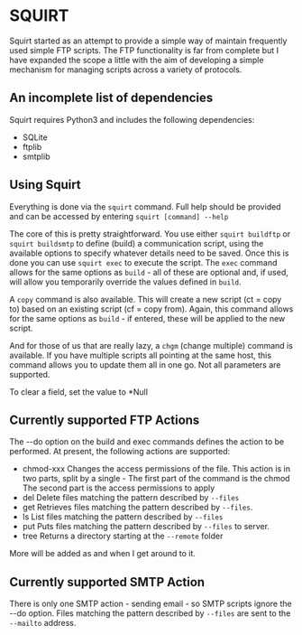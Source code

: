 # SQUIRT #
Squirt started as an attempt to provide a simple way of maintain frequently used simple FTP scripts. The FTP functionality is far from complete but I have expanded the scope a little with the aim of developing a simple mechanism for managing scripts across a variety of protocols. 

## An incomplete list of dependencies ##
Squirt requires Python3 and includes the following dependencies:
- SQLite
- ftplib
- smtplib

## Using Squirt ##
Everything is done via the `squirt` command. Full help should be provided and can be accessed by entering `squirt [command] --help`

The core of this is pretty straightforward. You use either `squirt buildftp` or `squirt buildsmtp` to define (build) a communication script, using the available options to specify whatever details need to be saved. Once this is done you can use `squirt exec` to execute the script. The `exec` command allows for the same options as `build` - all of these are optional and, if used, will allow you temporarily override the values defined in `build`.

A `copy` command is also available. This will create a new script (ct = copy to) based on an existing script (cf = copy from). Again, this command allows for the same options as `build` - if entered, these will be applied to the new script.
 
And for those of us that are really lazy, a `chgm` (change multiple) command is available. If you have multiple scripts all pointing at the same host, this command allows you to update them all in one go. Not all parameters are supported.

To clear a field, set the value to *Null

## Currently supported FTP Actions ##
The --do option on the build and exec commands defines the action to be performed. At present, the following actions are supported:
- chmod-xxx   Changes the access permissions of the file.
              This action is in two parts, split by a single -
              The first part of the command is the chmod
              The second part is the access permissions to apply
- del         Delete files matching the pattern described by `--files`
- get         Retrieves files matching the pattern described by `--files`. 
- ls          List files matching the pattern described by `--files`
- put         Puts files matching the pattern described by `--files` to server. 
- tree        Returns a directory starting at the `--remote` folder

More will be added as and when I get around to it.

## Currently supported SMTP Action ##
There is only one SMTP action - sending email - so SMTP scripts ignore the --do option. Files matching the pattern described by `--files` are sent to the `--mailto` address.
